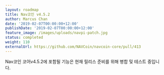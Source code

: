 ```yaml
---
layout: roadmap
title: Nav코인 v4.5.2
author: Marcus Chan
date: '2019-02-07T00:00:00+12:00'
publishDate: '2019-02-07T00:00:00+12:00'
feature_image: /images/uploads/navpi-patch.jpg
status: completed
weight: 110
externalUrl: https://github.com/NAVCoin/navcoin-core/pull/413
---
```


Nav코인 코어v4.5.2에 포함될 기능은 현재 릴리스 준비를 위해 병합 및 테스트 중입니다.
